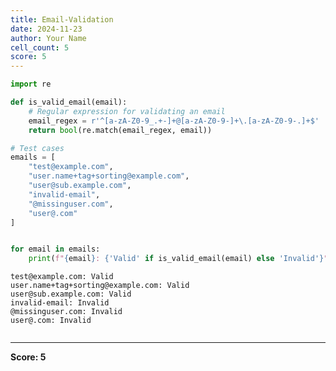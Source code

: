 ```yaml
---
title: Email-Validation
date: 2024-11-23
author: Your Name
cell_count: 5
score: 5
---
```


```python
import re


```


```python
def is_valid_email(email):
    # Regular expression for validating an email
    email_regex = r'^[a-zA-Z0-9_.+-]+@[a-zA-Z0-9-]+\.[a-zA-Z0-9-.]+$'
    return bool(re.match(email_regex, email))


```


```python
# Test cases
emails = [
    "test@example.com",
    "user.name+tag+sorting@example.com",
    "user@sub.example.com",
    "invalid-email",
    "@missinguser.com",
    "user@.com"
]



```


```python
for email in emails:
    print(f"{email}: {'Valid' if is_valid_email(email) else 'Invalid'}")
```

    test@example.com: Valid
    user.name+tag+sorting@example.com: Valid
    user@sub.example.com: Valid
    invalid-email: Invalid
    @missinguser.com: Invalid
    user@.com: Invalid



```python

```


---
**Score: 5**
